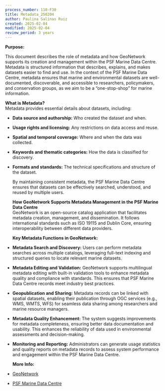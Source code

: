 ```yaml
---
process_number: 110-F30
title: Metadata_250204
author: Paulina Salinas Ruiz
created: 2025-02-04
modified: 2025-02-04
review_period: 3 years
---
```


**Purpose:**

This document describes the role of metadata and how GeoNetwork supports its creation and management within the PSF Marine Data Centre. Metadata is structured information that describes, explains, and makes datasets easier to find and use. In the context of the PSF Marine Data Centre, metadata ensures that marine and environmental datasets are well-documented, discoverable, and accessible to researchers, policymakers, and conservation groups, as we aim to be a “one-stop-shop” for marine information.  
  
**What is Metadata?**  
Metadata provides essential details about datasets, including:

- **Data source and authorship:** Who created the dataset and when.

- **Usage rights and licensing:** Any restrictions on data access and reuse.

- **Spatial and temporal coverage:** Where and when the data was collected.

- **Keywords and thematic categories:** How the data is classified for discovery.

- **Formats and standards:** The technical specifications and structure of the dataset.  
    
  By maintaining consistent metadata, the PSF Marine Data Centre ensures that datasets can be effectively searched, understood, and reused by multiple users.  
    
  **How GeoNetwork Supports Metadata Management in the PSF Marine Data Centre**  
  GeoNetwork is an open-source catalog application that facilitates metadata creation, management, and dissemination. It follows international standards such as ISO 19115 and Dublin Core, ensuring interoperability between different data providers.  
    
  **Key Metadata Functions in GeoNetwork:**

- **Metadata Search and Discovery:** Users can perform metadata searches across multiple catalogs, leveraging full-text indexing and structured queries to locate relevant marine datasets.

- **Metadata Editing and Validation:** GeoNetwork supports multilingual metadata editing with built-in validation tools to enhance metadata quality and compliance with standards. This ensures that PSF Marine Data Centre records meet industry best practices.

- **Geopublication and Sharing:** Metadata records can be linked with spatial datasets, enabling their publication through OGC services (e.g., WMS, WMTS, WFS) for seamless data sharing among researchers and marine resource managers.

- **Metadata Quality Enhancement:** The system suggests improvements for metadata completeness, ensuring better data documentation and usability. This enhances the reliability of data used in environmental assessments and decision-making.

- **Monitoring and Reporting:** Administrators can generate usage statistics and quality reports on metadata records to assess system performance and engagement within the PSF Marine Data Centre.  
    
  **More Info:**

- [GeoNetwork](https://geonetwork-opensource.org/)

- [PSF Marine Data Centre](https://marinedata.psf.ca/data/)
